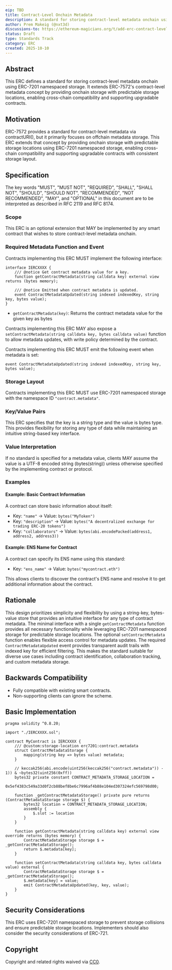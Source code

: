 ```yaml
---
eip: TBD
title: Contract-Level Onchain Metadata
description: A standard for storing contract-level metadata onchain using ERC-7201 namespaced storage for predictable storage locations.
author: Prem Makeig (@nxt3d)
discussions-to: https://ethereum-magicians.org/t/add-erc-contract-level-onchain-metadata/25656
status: Draft
type: Standards Track
category: ERC
created: 2025-10-10
---
```


## Abstract

This ERC defines a standard for storing contract-level metadata onchain using ERC-7201 namespaced storage. It extends ERC-7572's contract-level metadata concept by providing onchain storage with predictable storage locations, enabling cross-chain compatibility and supporting upgradable contracts.

## Motivation

ERC-7572 provides a standard for contract-level metadata via contractURI(), but it primarily focuses on offchain metadata storage. This ERC extends that concept by providing onchain storage with predictable storage locations using ERC-7201 namespaced storage, enabling cross-chain compatibility and supporting upgradable contracts with consistent storage layout.

## Specification

The key words "MUST", "MUST NOT", "REQUIRED", "SHALL", "SHALL NOT", "SHOULD", "SHOULD NOT", "RECOMMENDED", "NOT RECOMMENDED", "MAY", and "OPTIONAL" in this document are to be interpreted as described in RFC 2119 and RFC 8174.

### Scope

This ERC is an optional extension that MAY be implemented by any smart contract that wishes to store contract-level metadata onchain.

### Required Metadata Function and Event

Contracts implementing this ERC MUST implement the following interface:

```solidity
interface IERCXXXX {
    /// @notice Get contract metadata value for a key.
    function getContractMetadata(string calldata key) external view returns (bytes memory);
    
    /// @notice Emitted when contract metadata is updated.
    event ContractMetadataUpdated(string indexed indexedKey, string key, bytes value);
}
```

- `getContractMetadata(key)`: Returns the contract metadata value for the given key as bytes

Contracts implementing this ERC MAY also expose a `setContractMetadata(string calldata key, bytes calldata value)` function to allow metadata updates, with write policy determined by the contract.

Contracts implementing this ERC MUST emit the following event when metadata is set:

```solidity
event ContractMetadataUpdated(string indexed indexedKey, string key, bytes value);
```

### Storage Layout

Contracts implementing this ERC MUST use ERC-7201 namespaced storage with the namespace ID `"contract.metadata"`.

### Key/Value Pairs

This ERC specifies that the key is a string type and the value is bytes type. This provides flexibility for storing any type of data while maintaining an intuitive string-based key interface.

### Value Interpretation

If no standard is specified for a metadata value, clients MAY assume the value is a UTF-8 encoded string (bytes(string)) unless otherwise specified by the implementing contract or protocol.

### Examples

#### Example: Basic Contract Information

A contract can store basic information about itself:

- Key: `"name"` → Value: `bytes("MyToken")`
- Key: `"description"` → Value: `bytes("A decentralized exchange for trading ERC-20 tokens")`
- Key: `"collaborators"` → Value: `bytes(abi.encodePacked(address1, address2, address3))`

#### Example: ENS Name for Contract

A contract can specify its ENS name using this standard:

- Key: `"ens_name"` → Value: `bytes("mycontract.eth")`

This allows clients to discover the contract's ENS name and resolve it to get additional information about the contract.


## Rationale

This design prioritizes simplicity and flexibility by using a string-key, bytes-value store that provides an intuitive interface for any type of contract metadata. The minimal interface with a single `getContractMetadata` function provides all necessary functionality while leveraging ERC-7201 namespaced storage for predictable storage locations. The optional `setContractMetadata` function enables flexible access control for metadata updates. The required `ContractMetadataUpdated` event provides transparent audit trails with indexed key for efficient filtering. This makes the standard suitable for diverse use cases including contract identification, collaboration tracking, and custom metadata storage.

## Backwards Compatibility

- Fully compatible with existing smart contracts.
- Non-supporting clients can ignore the scheme.

## Basic Implementation

```solidity
pragma solidity ^0.8.20;

import "./IERCXXXX.sol";

contract MyContract is IERCXXXX {
    /// @custom:storage-location erc7201:contract.metadata
    struct ContractMetadataStorage {
        mapping(string key => bytes value) metadata;
    }

    // keccak256(abi.encode(uint256(keccak256("contract.metadata")) - 1)) & ~bytes32(uint256(0xff))
    bytes32 private constant CONTRACT_METADATA_STORAGE_LOCATION =
        0x5ef4383c549a33d0f2cb88bef8be6c7996af4b88e104ed307324efc569798d00;

    function _getContractMetadataStorage() private pure returns (ContractMetadataStorage storage $) {
        bytes32 location = CONTRACT_METADATA_STORAGE_LOCATION;
        assembly {
            $.slot := location
        }
    }

    function getContractMetadata(string calldata key) external view override returns (bytes memory) {
        ContractMetadataStorage storage $ = _getContractMetadataStorage();
        return $.metadata[key];
    }

    function setContractMetadata(string calldata key, bytes calldata value) external {
        ContractMetadataStorage storage $ = _getContractMetadataStorage();
        $.metadata[key] = value;
        emit ContractMetadataUpdated(key, key, value);
    }
}
```

## Security Considerations

This ERC uses ERC-7201 namespaced storage to prevent storage collisions and ensure predictable storage locations. Implementers should also consider the security considerations of ERC-721.

## Copyright

Copyright and related rights waived via [CC0](../LICENSE.md).
